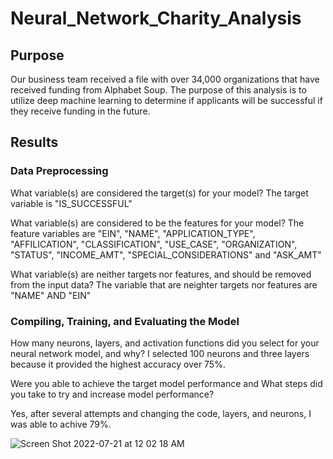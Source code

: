 # Neural_Network_Charity_Analysis

## Purpose 

Our business team received a file with over 34,000 organizations that have received funding from Alphabet Soup. The purpose of this analysis is to utilize deep machine learning to determine if applicants will be successful if they receive funding in the future.  

## Results 

### Data Preprocessing
What variable(s) are considered the target(s) for your model?
The target variable is "IS_SUCCESSFUL"

What variable(s) are considered to be the features for your model?
The feature variables are "EIN", "NAME", "APPLICATION_TYPE", "AFFILICATION", "CLASSIFICATION", "USE_CASE", "ORGANIZATION", "STATUS", "INCOME_AMT",	"SPECIAL_CONSIDERATIONS"	and "ASK_AMT"

What variable(s) are neither targets nor features, and should be removed from the input data?
The variable that are neighter targets nor features are "NAME" AND "EIN"

### Compiling, Training, and Evaluating the Model
How many neurons, layers, and activation functions did you select for your neural network model, and why?
I selected 100 neurons and three layers because it provided the highest accuracy over 75%.  

Were you able to achieve the target model performance and What steps did you take to try and increase model performance?

Yes, after several attempts and changing the code, layers, and neurons, I was able to achive 79%.  

![Screen Shot 2022-07-21 at 12 02 18 AM](https://user-images.githubusercontent.com/99801608/180127513-c44d45d2-bc6e-403b-8f56-b4152f4baea3.png)


